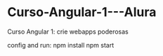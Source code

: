 # Curso-Angular-1---Alura
Curso Angular 1: crie webapps poderosas

config and run:
  npm install
  npm start
